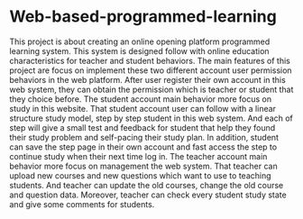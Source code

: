 # Web-based-programmed-learning

This project is about creating an online opening platform programmed learning system. This system is designed follow with online education characteristics for teacher and student  behaviors. 
The main features of this project are focus on implement these two different account user permission behaviors in the web platform. After user register their own account in this web system, they can obtain the permission which is teacher or student that they choice before.
The student account main behavior more focus on study in this website. That student account user can follow with a linear structure study model, step by step student in this web system. And each of step will give a small test and feedback for student that help they found their study problem and self-pacing their study plan. In addition, student can save the step page in their own account and fast access the step to continue study when their next time log in.
The teacher account main behavior more focus on management the web system. That teacher can upload new courses and new questions which want to use to teaching students. And teacher can update the old courses, change the old course and question data. Moreover, teacher can check every student study state and give some comments for students. 
